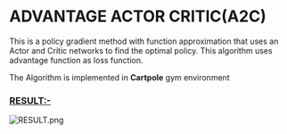 # ADVANTAGE ACTOR CRITIC(A2C)

This is  a policy gradient method with function approximation that uses an Actor and Critic networks to find the optimal policy. This algorithm uses advantage function as loss function. 

The Algorithm is implemented in **Cartpole** gym environment 

### <u>RESULT:-</u> 

![RESULT.png](https://github.com/aadhithya14/RLprojects/blob/master/POLICY%20GRADIENTS/ACTOR-CRITIC/RESULTS/RESULT.png?raw=true)

